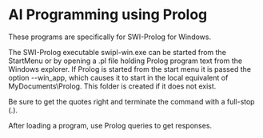 # AI Programming using Prolog

These programs are specifically for SWI-Prolog for Windows.

The SWI-Prolog executable swipl-win.exe can be started from the StartMenu or by opening a .pl file holding Prolog program text from the Windows explorer. If Prolog is started from the start menu it is passed the option --win_app, which causes it to start in the local equivalent of MyDocuments\Prolog. This folder is created if it does not exist.

Be sure to get the quotes right and terminate the command with a full-stop (.).

After loading a program, use Prolog queries to get responses.
